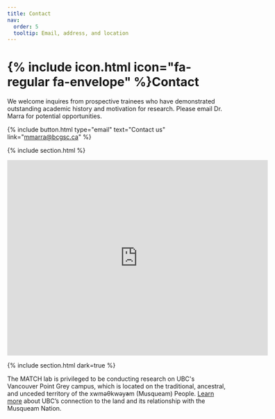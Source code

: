 ```yaml
---
title: Contact
nav:
  order: 5
  tooltip: Email, address, and location
---
```


# {% include icon.html icon="fa-regular fa-envelope" %}Contact

We welcome inquires from prospective trainees who have demonstrated outstanding academic history and motivation for research. Please email Dr. Marra for potential opportunities.

{%
  include button.html
  type="email"
  text="Contact us"
  link="mmarra@bcgsc.ca"
%}

{% include section.html %}

<iframe width="600" height="450" style="border:0" loading="lazy" allowfullscreen src="https://www.google.com/maps/embed/v1/place?q=place_id:ChIJB9OkHrZyhlQRSq6_OoUSIGw&key=AIzaSyCoJbwqiyF-pC9fwFDnVVgRiBI7xsRUxs8"></iframe>

{% include section.html dark=true %}

The MATCH lab is privileged to be conducting research on UBC's Vancouver Point Grey campus, which is located on the traditional, ancestral, and unceded territory of the xwməθkwəy̓əm (Musqueam) People. [Learn more](http://aboriginal.ubc.ca/community-youth/musqueam-and-ubc/) about UBC’s connection to the land and its relationship with the Musqueam Nation.